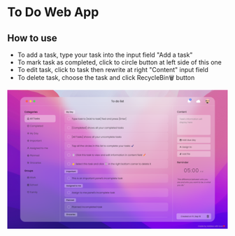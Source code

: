 # To Do Web App
## How to use
- To add a task, type your task into the input field "Add a task"
- To mark task as completed, click to circle button at left side of this one
- To edit task, click to task then rewrite at right "Content" input field
- To delete task, choose the task and click RecycleBin🗑️ button
<img src="assets/to-do-app_.png">
